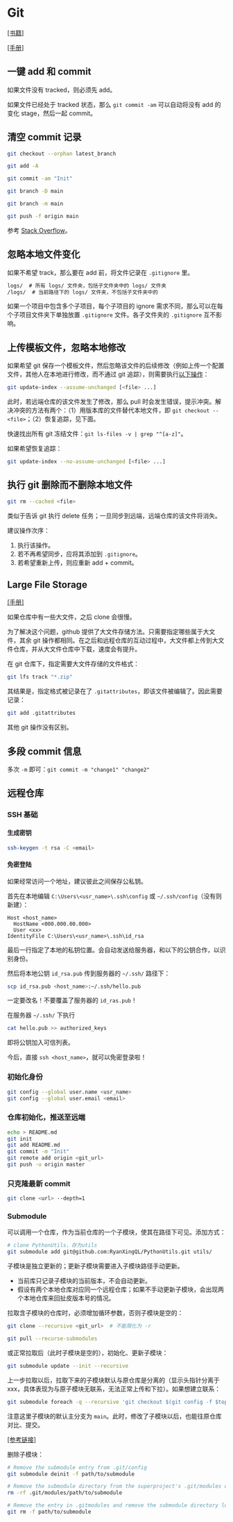 # Git

[[书籍]](https://git-scm.com/book/en/v2)

[[手册]](https://git-scm.com/docs)

## 一键 add 和 commit

如果文件没有 tracked，则必须先 add。

如果文件已经处于 tracked 状态，那么 `git commit -am` 可以自动将没有 add 的变化 stage，然后一起 commit。

## 清空 commit 记录

```bash
git checkout --orphan latest_branch

git add -A

git commit -am "Init"

git branch -D main

git branch -m main

git push -f origin main
```

参考 [Stack Overflow](https://stackoverflow.com/questions/13716658/how-to-delete-all-commit-history-in-github)。

## 忽略本地文件变化

如果不希望 track，那么要在 add 前，将文件记录在 `.gitignore` 里。

```txt
logs/  # 所有 logs/ 文件夹，包括子文件夹中的 logs/ 文件夹
/logs/  # 当前路径下的 logs/ 文件夹，不包括子文件夹中的
```

如果一个项目中包含多个子项目，每个子项目的 ignore 需求不同，那么可以在每个子项目文件夹下单独放置 `.gitignore` 文件。各子文件夹的 `.gitignore` 互不影响。

## 上传模板文件，忽略本地修改

如果希望 git 保存一个模板文件，然后忽略该文件的后续修改（例如上传一个配置文件，其他人在本地进行修改，而不通过 git 追踪），则需要执行[以下操作](http://git-scm.com/docs/git-update-index/)：

```bash
git update-index --assume-unchanged [<file> ...]
```

此时，若远端仓库的该文件发生了修改，那么 pull 时会发生错误，提示冲突。解决冲突的方法有两个：（1）用版本库的文件替代本地文件，即 `git checkout -- <file>`；（2）恢复追踪，见下面。

快速找出所有 git 冻结文件：`git ls-files -v | grep "^[a-z]"`。

如果希望恢复追踪：

```bash
git update-index --no-assume-unchanged [<file> ...]
```

## 执行 git 删除而不删除本地文件

```bash
git rm --cached <file>
```

类似于告诉 git 执行 delete 任务；一旦同步到远端，远端仓库的该文件将消失。

建议操作次序：

1. 执行该操作。
2. 若不再希望同步，应将其添加到 `.gitignore`。
3. 若希望重新上传，则应重新 add + commit。

## Large File Storage

[[手册]](https://git-lfs.github.com/)

如果仓库中有一些大文件，之后 clone 会很慢。

为了解决这个问题，github 提供了大文件存储方法。只需要指定哪些属于大文件，其余 git 操作都相同。在之后和远程仓库的互动过程中，大文件都上传到大文件仓库，并从大文件仓库中下载，速度会有提升。

在 git 仓库下，指定需要大文件存储的文件格式：

```bash
git lfs track "*.zip"
```

其结果是，指定格式被记录在了 `.gitattributes`，即该文件被编辑了。因此需要记录：

```bash
git add .gitattributes
```

其他 git 操作没有区别。

## 多段 commit 信息

多次 `-m` 即可：`git commit -m "change1" "change2"`

## 远程仓库

### SSH 基础

#### 生成密钥

```bash
ssh-keygen -t rsa -C <email>
```

#### 免密登陆

如果经常访问一个地址，建议彼此之间保存公私钥。

首先在本地编辑 `C:\Users\<usr_name>\.ssh\config` 或 `~/.ssh/config`（没有则新建）：

```jason
Host <host_name>
  HostName <000.000.00.000>
  User <xx>
IdentityFile C:\Users\<usr_name>\.ssh\id_rsa
```

最后一行指定了本地的私钥位置。会自动发送给服务器，和以下的公钥合作，以识别身份。

然后将本地公钥 `id_rsa.pub` 传到服务器的 `~/.ssh/` 路径下：

```bash
scp id_rsa.pub <host_name>:~/.ssh/hello.pub
```

一定要改名！不要覆盖了服务器的 `id_ras.pub`！

在服务器 `~/.ssh/` 下执行

```bash
cat hello.pub >> authorized_keys
```

即将公钥加入可信列表。

今后，直接 `ssh <host_name>`，就可以免密登录啦！

### 初始化身份

```bash
git config --global user.name <usr_name>
git config --global user.email <email>
```

### 仓库初始化，推送至远端

```bash
echo > README.md
git init
git add README.md
git commit -m "Init"
git remote add origin <git_url>
git push -u origin master
```

### 只克隆最新 commit

```bash
git clone <url> --depth=1
```

### Submodule

可以调用一个仓库，作为当前仓库的一个子模块，使其在路径下可见。添加方式：

```bash
# clone PythonUtils，存为utils
git submodule add git@github.com:RyanXingQL/PythonUtils.git utils/
```

子模块是独立更新的；更新子模块需要进入子模块路径手动更新。

- 当前库只记录子模块的当前版本，不会自动更新。
- 假设有两个本地仓库对应同一个远程仓库；如果不手动更新子模块，会出现两个本地仓库来回扯皮版本号的情况。

拉取含子模块的仓库时，必须增加循环参数，否则子模块是空的：

```bash
git clone --recursive <git_url>  # 不能简化为 -r

git pull --recurse-submodules
```

或正常拉取后（此时子模块是空的），初始化、更新子模块：

```bash
git submodule update --init --recursive
```

上一步拉取以后，拉取下来的子模块默认与原仓库是分离的（显示头指针分离于 xxx，具体表现为与原子模块无联系，无法正常上传和下拉）。如果想建立联系：

```bash
git submodule foreach -q --recursive 'git checkout $(git config -f $toplevel/.gitmodules submodule.$name.branch || echo main)'
```

注意这里子模块的默认主分支为 `main`。此时，修改了子模块以后，也能往原仓库对比、提交。

[[参考链接]](https://git-scm.com/book/zh/v2/Git-工具-子模块)

删除子模块：

```bash
# Remove the submodule entry from .git/config
git submodule deinit -f path/to/submodule

# Remove the submodule directory from the superproject's .git/modules directory
rm -rf .git/modules/path/to/submodule

# Remove the entry in .gitmodules and remove the submodule directory located at path/to/submodule
git rm -f path/to/submodule
```

